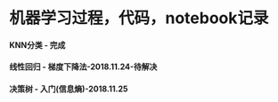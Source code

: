# 机器学习过程，代码，notebook记录
#### KNN分类 - 完成
#### 线性回归 - 梯度下降法-2018.11.24-待解决
#### 决策树 - 入门(信息熵)-2018.11.25
